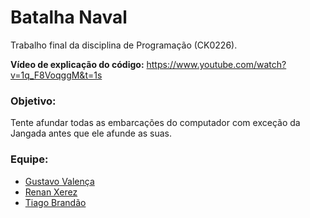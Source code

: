 # Batalha Naval
<div>
Trabalho final da disciplina de Programação (CK0226).

**Vídeo de explicação do código:** https://www.youtube.com/watch?v=1q_F8VoqggM&t=1s

### Objetivo:
Tente afundar todas as embarcações do computador com exceção da Jangada antes que ele afunde as suas. 
 
### Equipe:
- [Gustavo Valença](https://github.com/GustavoValenca)
- [Renan Xerez](https://github.com/RenanXM)
- [Tiago Brandão](https://github.com/BrandaoZ)
